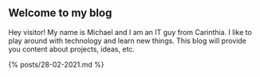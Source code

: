## Welcome to my blog

Hey visitor!
My name is Michael and I am an IT guy from Carinthia. I like to play around with technology and learn new things. This blog will provide you content about projects, ideas, etc.

{% posts/28-02-2021.md %}
